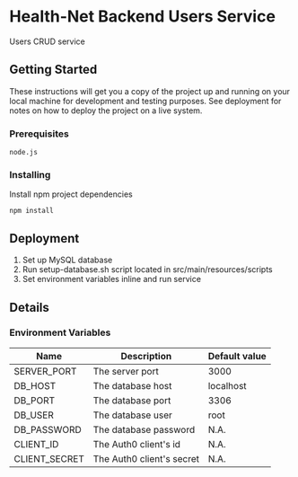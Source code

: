 # Health-Net Backend Users Service

Users CRUD service

## Getting Started

These instructions will get you a copy of the project up and running on your local machine for development and testing purposes. See deployment for notes on how to deploy the project on a live system.

### Prerequisites

```
node.js
```

### Installing

Install npm project dependencies
```
npm install
```

## Deployment

1. Set up MySQL database
1. Run setup-database.sh script located in src/main/resources/scripts
2. Set environment variables inline and run service

## Details
### Environment Variables
| Name          | Description               | Default value |
|---------------|---------------------------|---------------|
| SERVER_PORT   | The server port           |  3000         |
| DB_HOST       | The database host         | localhost     |
| DB_PORT       | The database port         | 3306          |
| DB_USER       | The database user         | root          |
| DB_PASSWORD   | The database password     | N.A.          |
| CLIENT_ID     | The Auth0 client's id     | N.A.          |
| CLIENT_SECRET | The Auth0 client's secret | N.A.          |
